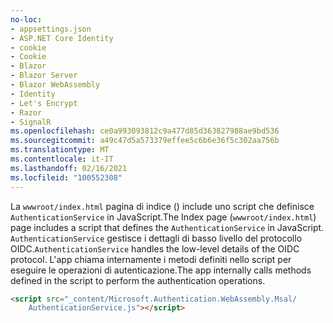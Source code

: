 ```yaml
---
no-loc:
- appsettings.json
- ASP.NET Core Identity
- cookie
- Cookie
- Blazor
- Blazor Server
- Blazor WebAssembly
- Identity
- Let's Encrypt
- Razor
- SignalR
ms.openlocfilehash: ce0a993093812c9a477d85d363827988ae9bd536
ms.sourcegitcommit: a49c47d5a573379effee5c6b6e36f5c302aa756b
ms.translationtype: MT
ms.contentlocale: it-IT
ms.lasthandoff: 02/16/2021
ms.locfileid: "100552308"
---
```

<span data-ttu-id="4aeb1-101">La `wwwroot/index.html` pagina di indice () include uno script che definisce `AuthenticationService` in JavaScript.</span><span class="sxs-lookup"><span data-stu-id="4aeb1-101">The Index page (`wwwroot/index.html`) page includes a script that defines the `AuthenticationService` in JavaScript.</span></span> <span data-ttu-id="4aeb1-102">`AuthenticationService` gestisce i dettagli di basso livello del protocollo OIDC.</span><span class="sxs-lookup"><span data-stu-id="4aeb1-102">`AuthenticationService` handles the low-level details of the OIDC protocol.</span></span> <span data-ttu-id="4aeb1-103">L'app chiama internamente i metodi definiti nello script per eseguire le operazioni di autenticazione.</span><span class="sxs-lookup"><span data-stu-id="4aeb1-103">The app internally calls methods defined in the script to perform the authentication operations.</span></span>

```html
<script src="_content/Microsoft.Authentication.WebAssembly.Msal/
    AuthenticationService.js"></script>
```
